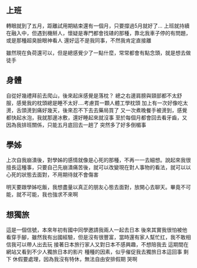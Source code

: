 上班
-
轉眼就到了五月，距離試用期結束還有一個月，只要撐過5月就好了...
上班就持續在融入中，但遇到機掰人，懷疑是專門都會找碴的那種，靠北我車子停的有問題，或是那種超臭臉眼神看人
還好這不是我同事，不然我肯定直接離

雖然現在負荷還可以，但是總感覺少了一點什麼，常常都會有點念頭，就是想去做徒手

身體
-
自從好幾禮拜前去爬山，後來起床感覺是落枕？
總之右邊肩膀與頸部都不太舒服，感覺我的枕頭總是睡不太好....考慮買一顆人體工學枕頭
加上有一次好像吃太燙，舌頭燙到痛好幾天，後來忍不下去去藥局買了
又一次煮晚餐手被燙到，感覺都快起水泡，我就那邊冰敷，還好睡起來就沒事
至於每個月都會回去看牙齒，又因為我排班關係，只能五月底回去一趟了
突然多了好多倒楣事

學姊
-
上次自我崩潰後，對學姊的感情就像是心死的那種，不再一一去細想。說起來我很擅長這種事，只要自己先崩潰痛苦後，就可以改變現在對人事物的看法，就可以以心死的狀態去面對，不用期待就不會傷害

明天要跟學姊吃飯，我想盡量以真正的朋友心態去面對，放開心去聊天。畢竟不可能，就不可能，我也強求不來啊

想獨旅
-
這是一個信號，本來年初有國中同學邀請我兩人一起去日本
後來其實我很怕被他看穿手腳，雖然我有出國經驗，但是沒有很豐富，當時還有家人幫忙扛，我不敢相信我可以帶人出去玩
接著日本旅行家人又對日本不感興趣，不想陪我去
這期間在網站又看到不少人獨旅日本的影片
種種的因素，似乎催促我去獨旅日本這回事
剩下
休假要處理，因為我沒有特休，無法自由安排假期
哭啊

